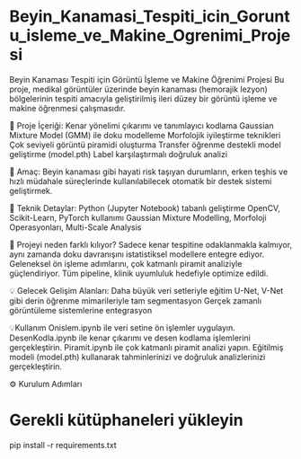 # Beyin_Kanamasi_Tespiti_icin_Goruntu_isleme_ve_Makine_Ogrenimi_Projesi
Beyin Kanaması Tespiti için Görüntü İşleme ve Makine Öğrenimi Projesi
Bu proje, medikal görüntüler üzerinde beyin kanaması (hemorajik lezyon) bölgelerinin tespiti amacıyla geliştirilmiş ileri düzey bir görüntü işleme ve makine öğrenmesi çalışmasıdır.

📌 Proje İçeriği:
Kenar yönelimi çıkarımı ve tanımlayıcı kodlama
Gaussian Mixture Model (GMM) ile doku modelleme
Morfolojik iyileştirme teknikleri
Çok seviyeli görüntü piramidi oluşturma
Transfer öğrenme destekli model geliştirme (model.pth)
Label karşılaştırmalı doğruluk analizi

🎯 Amaç:
Beyin kanaması gibi hayati risk taşıyan durumların, erken teşhis ve hızlı müdahale süreçlerinde kullanılabilecek otomatik bir destek sistemi geliştirmek.

🚀 Teknik Detaylar:
Python (Jupyter Notebook) tabanlı geliştirme
OpenCV, Scikit-Learn, PyTorch kullanımı
Gaussian Mixture Modelling, Morfoloji Operasyonları, Multi-Scale Analysis

🧩 Projeyi neden farklı kılıyor?
Sadece kenar tespitine odaklanmakla kalmıyor, aynı zamanda doku davranışını istatistiksel modellere entegre ediyor.
Geleneksel ön işleme adımlarını, çok katmanlı piramit analiziyle güçlendiriyor.
Tüm pipeline, klinik uyumluluk hedefiyle optimize edildi.

💡 Gelecek Gelişim Alanları:
Daha büyük veri setleriyle eğitim
U-Net, V-Net gibi derin öğrenme mimarileriyle tam segmentasyon
Gerçek zamanlı görüntüleme sistemlerine entegrasyon

💡Kullanım
Onislem.ipynb ile veri setine ön işlemler uygulayın.
DesenKodla.ipynb ile kenar çıkarımı ve desen kodlama işlemlerini gerçekleştirin.
Piramit.ipynb ile çok katmanlı piramit analizi yapın.
Eğitilmiş modeli (model.pth) kullanarak tahminlerinizi ve doğruluk analizlerinizi gerçekleştirin.

⚙️ Kurulum Adımları
# Gerekli kütüphaneleri yükleyin
pip install -r requirements.txt

